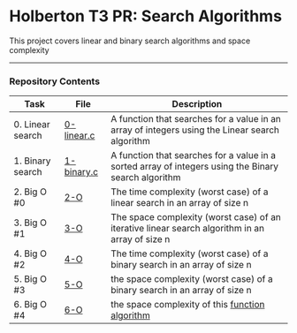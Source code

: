 <h1> Holberton T3 PR: Search Algorithms </h1>

This project covers linear and binary search algorithms and space complexity

---

<h3> Repository Contents </h3>

| Task | File | Description |
| ----- | ----- | ----- |
| 0. Linear search | [0-linear.c](https://github.com/MikeBilbee/holbertonschool-low_level_programming/blob/master/search_algorithms/0-linear.c) | A function that searches for a value in an array of integers using the Linear search algorithm |
| 1. Binary search | [1-binary.c](https://github.com/MikeBilbee/holbertonschool-low_level_programming/blob/master/search_algorithms/1-binary.c) | A function that searches for a value in a sorted array of integers using the Binary search algorithm |
| 2. Big O #0 | [2-O]() | The time complexity (worst case) of a linear search in an array of size n |
| 3. Big O #1 | [3-O]() | The space complexity (worst case) of an iterative linear search algorithm in an array of size n |
| 4. Big O #2 | [4-O]() | The time complexity (worst case) of a binary search in an array of size n |
| 5. Big O #3 | [5-O]() | the space complexity (worst case) of a binary search in an array of size n |
| 6. Big O #4 | [6-O]() | the space complexity of this [function algorithm]() |

